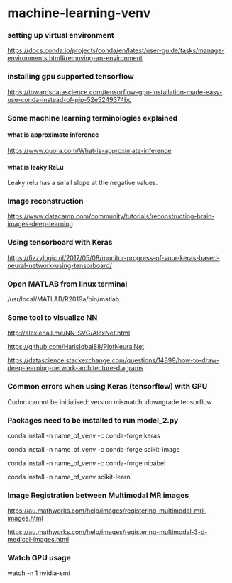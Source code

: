 # machine-learning-venv

### setting up virtual environment 

https://docs.conda.io/projects/conda/en/latest/user-guide/tasks/manage-environments.html#removing-an-environment

### installing gpu supported tensorflow

https://towardsdatascience.com/tensorflow-gpu-installation-made-easy-use-conda-instead-of-pip-52e5249374bc

### Some machine learning terminologies explained

#### what is approximate inference

https://www.quora.com/What-is-approximate-inference

#### what is leaky ReLu

Leaky relu has a small slope at the negative values.


### Image reconstruction

https://www.datacamp.com/community/tutorials/reconstructing-brain-images-deep-learning

### Using tensorboard with Keras

https://fizzylogic.nl/2017/05/08/monitor-progress-of-your-keras-based-neural-network-using-tensorboard/

### Open MATLAB from linux terminal

/usr/local/MATLAB/R2019a/bin/matlab

### Some tool to visualize NN

http://alexlenail.me/NN-SVG/AlexNet.html

https://github.com/HarisIqbal88/PlotNeuralNet

https://datascience.stackexchange.com/questions/14899/how-to-draw-deep-learning-network-architecture-diagrams

### Common errors when using Keras (tensorflow) with GPU

Cudnn cannot be initialised: version mismatch, downgrade tensorflow

### Packages need to be installed to run model_2.py

conda install -n name_of_venv -c conda-forge keras

conda install -n name_of_venv -c conda-forge scikit-image

conda install -n name_of_venv -c conda-forge nibabel

conda install -n name_of_venv scikit-learn

### Image Registration between Multimodal MR images

https://au.mathworks.com/help/images/registering-multimodal-mri-images.html

https://au.mathworks.com/help/images/registering-multimodal-3-d-medical-images.html


### Watch GPU usage

watch -n 1 nvidia-smi



